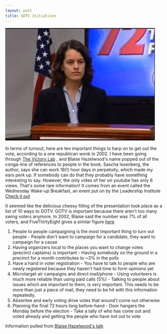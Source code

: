 ```yaml
---
layout: post
title: GOTV Initiatives
---
```


![Blaise](/images/blaise.jpg)

In terms of turnout, here are ten important things to harp on to get out the vote, according to a one republican wonk in 2002. I have been going through [The Victory Lab](https://www.goodreads.com/book/show/13330769-the-victory-lab) , and Blaise Hazelwood's name popped out of the conga-line of references to people in the book. Sascha Issenberg, the author, says she can work 18(!) hour days in perpetuity, which made my ears perk up. If somebody can do that they probably have something interesting to say. However, the only video of her on youtube has only 6 views. That's some rare information! It comes from an event called the Wednesday Wake-up Breakfast, an event put on by the Leadership Institute [Check it out](https://www.leadershipinstitute.org/Training/school.cfm?schoolID=46352)

It seemed like the delicious cheesy filling of the presentation took place as a list of 10 ways to GOTV. GOTV is important because there aren't too many swing voters anymore. In 2002, Blaise said the number was 7% of all voters, and FiveThirtyEight gives a similar figure [here](https://fivethirtyeight.com/features/just-how-many-swing-voters-are-there/)

1. People to people campaigning is the most important thing to turn out people
        - People don't want to campaign for a candidate, they want to campaign for a cause
2. Having organizers local to the places you want to change votes (precinct captains) is important
        - Having somebody on the ground in a precinct for a month contributes to ~3% in the polls
3. Have a hand in voter registration
        - You have to talk to people who are newly registered because they haven't had time to form opinions yet 
4. Microtarget air campaigns and direct mail/phone
        - Using volunteers is much more reliable than using paid calls (5%)
        - Talking to people about issues which are important to them, is very important. This needs to be more than just a piece of mail, they need to be hit with this information repeatedly. 
5. Absentee and early voting drive votes that wound't come out otherwise
6. Planning the final 72 hours long before-hand
        - Door hangers the Monday before the election
        - Take a tally of who has come out and voted already and getting the people who have not out to vote

Information pulled from [Blaise Hazelwood's talk](https://youtu.be/Xkq6KKKlR1U?t=985)
